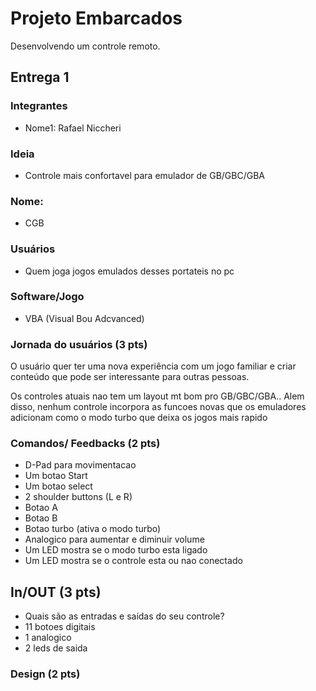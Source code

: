# Projeto Embarcados

Desenvolvendo um controle remoto.

## Entrega 1

### Integrantes

- Nome1:  Rafael Niccheri 

### Ideia 

- Controle mais confortavel para emulador de GB/GBC/GBA 
<!--  Descreva aqui em poucas palavras qual a ideia do seu controle. Se ele vai ser de jogo ou de aplicação -->

### Nome: 

 - CGB 
<!-- De um nome ao seu controle! -->

### Usuários 

- Quem joga jogos emulados desses portateis no pc 

<!-- Descreva aqui quem seriam os possíveis usuários deste controle. -->

### Software/Jogo 

- VBA (Visual Bou Adcvanced) 

<!-- Qual software que seu controle vai controlar? -->

### Jornada do usuários (3 pts) 

O usuário quer ter uma nova experiência com um jogo familiar e criar conteúdo que pode ser interessante para outras pessoas.

Os controles atuais nao tem um layout mt bom pro GB/GBC/GBA.. Alem disso, nenhum controle incorpora as funcoes novas que os emuladores adicionam como o modo turbo que deixa os jogos mais rapido

<!-- Descreva ao menos duas jornadas de usuários distintos, é para caprichar! -->

### Comandos/ Feedbacks (2 pts)

- D-Pad para movimentacao 
- Um botao Start
- Um botao select
- 2 shoulder buttons (L e R)
- Botao A
- Botao B
- Botao turbo (ativa o modo turbo)
- Analogico para aumentar e diminuir volume
- Um LED mostra se o modo turbo esta ligado
- Um LED mostra se o controle esta ou nao conectado


<!-- 
Quais são os comandos/ operacões possíveis do seu controle?

Quais os feedbacks que seu controle vai fornecer ao usuário?
-->

## In/OUT (3 pts)

- Quais são as entradas e saídas do seu controle?
- 11 botoes digitais
- 1 analogico
- 2 leds de saida


<!--
Para cada Comando/ Feedback do seu controle, associe qual sensores/ atuadores pretende utilizar? Faca em formato de lista, exemplo:

- Avanca música: Push button amarelo
- Volume da música: Fita de LED indicando potência do som
-->

### Design (2 pts)

<!--
Faca um esboco de como seria esse controle (vai ter uma etapa que terão que detalhar melhor isso).
-->
